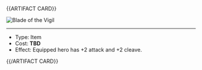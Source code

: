 <!-- ======================================

How to Contribute: https://ggs.wiki/r/howto

Artifact-specific info: https://github.com/GGS-ORG/artifact/blob/master/README.md

====================================== -->


{{ARTIFACT CARD}}

<!-- Card image goes here. -->

![Blade of the Vigil](https://i.imgur.com/MUiKJ4b.png)

---

<!-- Card description goes here. -->

* Type: Item
* Cost: **TBD**
* Effect: Equipped hero has +2 attack and +2 cleave.

{{/ARTIFACT CARD}}
